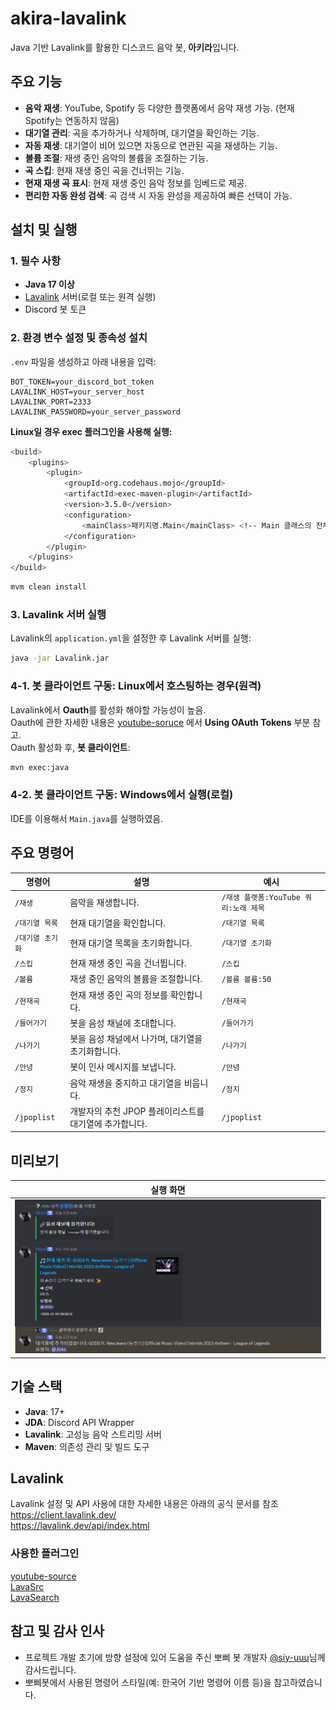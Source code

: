 # akira-lavalink

Java 기반 Lavalink를 활용한 디스코드 음악 봇, **아키라**입니다.


## 주요 기능

- **음악 재생**: YouTube, Spotify 등 다양한 플랫폼에서 음악 재생 가능. (현재 Spotify는 연동하지 않음)
- **대기열 관리**: 곡을 추가하거나 삭제하며, 대기열을 확인하는 기능.
- **자동 재생**: 대기열이 비어 있으면 자동으로 연관된 곡을 재생하는 기능.
- **볼륨 조절**: 재생 중인 음악의 볼륨을 조절하는 기능.
- **곡 스킵**: 현재 재생 중인 곡을 건너뛰는 기능.
- **현재 재생 곡 표시**: 현재 재생 중인 음악 정보를 임베드로 제공.
- **편리한 자동 완성 검색**: 곡 검색 시 자동 완성을 제공하여 빠른 선택이 가능.


## 설치 및 실행

### 1. 필수 사항
- **Java 17 이상**
- [Lavalink](https://github.com/freyacodes/Lavalink) 서버(로컬 또는 원격 실행)
- Discord 봇 토큰

### 2. 환경 변수 설정 및 종속성 설치
`.env` 파일을 생성하고 아래 내용을 입력:
```env
BOT_TOKEN=your_discord_bot_token
LAVALINK_HOST=your_server_host
LAVALINK_PORT=2333
LAVALINK_PASSWORD=your_server_password
```

**Linux일 경우 exec 플러그인을 사용해 실행:**
```bash
<build>
    <plugins>
        <plugin>
            <groupId>org.codehaus.mojo</groupId>
            <artifactId>exec-maven-plugin</artifactId>
            <version>3.5.0</version>
            <configuration>
                <mainClass>패키지명.Main</mainClass> <!-- Main 클래스의 전체 경로 -->
            </configuration>
        </plugin>
    </plugins>
</build>
```
```bash
mvm clean install
```

### 3. Lavalink 서버 실행
Lavalink의 `application.yml`을 설정한 후 Lavalink 서버를 실행:
```bash
java -jar Lavalink.jar
```
### 4-1. 봇 클라이언트 구동: Linux에서 호스팅하는 경우(원격)
Lavalink에서 **Oauth**를 활성화 해야할 가능성이 높음. <br>
Oauth에 관한 자세한 내용은 [youtube-soruce](https://github.com/lavalink-devs/youtube-source?tab=readme-ov-file#using-oauth-tokens) 에서 **Using OAuth Tokens** 부분 참고. <br>
Oauth 활성화 후, **봇 클라이언트**:
```bash
mvn exec:java
```
### 4-2. 봇 클라이언트 구동: Windows에서 실행(로컬)
IDE를 이용해서 `Main.java`를 실행하였음.


## 주요 명령어
| 명령어         | 설명                               | 예시                         |
|-------------|----------------------------------|----------------------------|
| `/재생`       | 음악을 재생합니다.                       | `/재생 플랫폼:YouTube 쿼리:노래 제목` |
| `/대기열 목록`   | 현재 대기열을 확인합니다.                   | `/대기열 목록`                  |
| `/대기열 초기화`  | 현재 대기열 목록을 초기화합니다.               | `/대기열 초기화`                 |
| `/스킵`       | 현재 재생 중인 곡을 건너뜁니다.               | `/스킵`                      |
| `/볼륨`       | 재생 중인 음악의 볼륨을 조절합니다.             | `/볼륨 볼륨:50`                |
| `/현재곡`      | 현재 재생 중인 곡의 정보를 확인합니다.           | `/현재곡`                     |
| `/들어가기`     | 봇을 음성 채널에 초대합니다.                 | `/들어가기`                    |
| `/나가기`      | 봇을 음성 채널에서 나가며, 대기열을 초기화합니다.     | `/나가기`                     |
| `/안녕`       | 봇이 인사 메시지를 보냅니다.                 | `/안녕`                      |
| `/정지`       | 음악 재생을 중지하고 대기열을 비웁니다.           | `/정지`                      |
| `/jpoplist` | 개발자의 추천 JPOP 플레이리스트를 대기열에 추가합니다. | `/jpoplist`                |


## 미리보기
| 실행 화면                              |
|------------------------------------|
| ![Bot Status](preview/preview.png) |


## 기술 스택

- **Java**: 17+
- **JDA**: Discord API Wrapper
- **Lavalink**: 고성능 음악 스트리밍 서버
- **Maven**: 의존성 관리 및 빌드 도구

## Lavalink
Lavalink 설정 및 API 사용에 대한 자세한 내용은 아래의 공식 문서를 참조<br>
https://client.lavalink.dev/<br>
https://lavalink.dev/api/index.html

### 사용한 플러그인
[youtube-source](https://github.com/lavalink-devs/youtube-source)<br>
[LavaSrc](https://github.com/topi314/LavaSrc)<br>
[LavaSearch](https://github.com/topi314/LavaSearch)


## 참고 및 감사 인사
- 프로젝트 개발 초기에 방향 설정에 있어 도움을 주신 뽀삐 봇 개발자 [@siy-uuu](https://github.com/siy-uuu)님께 감사드립니다.<br>
- 뽀삐봇에서 사용된 명령어 스타일(예: 한국어 기반 명령어 이름 등)을 참고하였습니다.